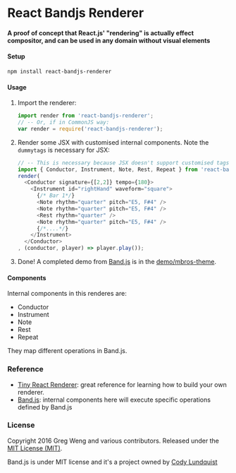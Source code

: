 # React Bandjs Renderer

#### A proof of concept that React.js' "rendering" is actually effect compositor, and can be used in any domain without visual elements 

#### Setup

    npm install react-bandjs-renderer

#### Usage

1. Import the renderer:

    ```javascript
    import render from 'react-bandjs-renderer';
    // -- Or, if in CommonJS way:
    var render = require('react-bandjs-renderer');
    ```

2. Render some JSX with customised internal components. Note the `dummytags` is necessary for JSX:

    ```javascript
    // -- This is necessary because JSX doesn't support customised tags.
    import { Conductor, Instrument, Note, Rest, Repeat } from 'react-bandjs-renderer/lib/dummytags'
    render(
      <Conductor signature={[2,2]} tempo={180}>
        <Instrument id="rightHand" waveform="square">
          {/* Bar 1*/}
          <Note rhythm="quarter" pitch="E5, F#4" />
          <Note rhythm="quarter" pitch="E5, F#4" />
          <Rest rhythm="quarter" />
          <Note rhythm="quarter" pitch="E5, F#4" />
          {/*....*/}
        </Instrument>
      </Conductor>
    , (conductor, player) => player.play());
    ```

3. Done! A completed demo from [Band.js](https://github.com/meenie/band.js/) is in the [demo/mbros-theme](https://github.com/snowmantw/react-bandjs-renderer/tree/master/demo/mbros-theme).

#### Components

Internal components in this renderes are:

* Conductor
* Instrument
* Note
* Rest
* Repeat

They map different operations in Band.js.

### Reference

* [Tiny React Renderer](https://github.com/iamdustan/tiny-react-renderer): great reference for learning how to build your own renderer.
* [Band.js](https://github.com/meenie/band.js/): internal components here will execute specific operations defined by Band.js

### License

Copyright 2016 Greg Weng and various contributors. Released under the [MIT License (MIT)](LICENSE).

Band.js is under MIT license and it's a project owned by [Cody Lundquist](https://github.com/meenie/band.js/)

